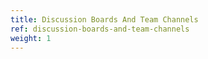 ```yaml
---
title: Discussion Boards And Team Channels
ref: discussion-boards-and-team-channels
weight: 1
---
```


